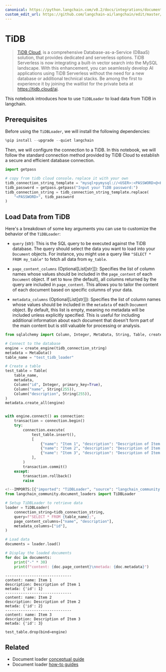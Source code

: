 ```yaml
---
canonical: https://python.langchain.com/v0.2/docs/integrations/document_loaders/tidb/
custom_edit_url: https://github.com/langchain-ai/langchain/edit/master/docs/docs/integrations/document_loaders/tidb.ipynb
---
```


# TiDB

> [TiDB Cloud](https://tidbcloud.com/), is a comprehensive Database-as-a-Service (DBaaS) solution, that provides dedicated and serverless options. TiDB Serverless is now integrating a built-in vector search into the MySQL landscape. With this enhancement, you can seamlessly develop AI applications using TiDB Serverless without the need for a new database or additional technical stacks. Be among the first to experience it by joining the waitlist for the private beta at https://tidb.cloud/ai.

This notebook introduces how to use `TiDBLoader` to load data from TiDB in langchain.

## Prerequisites

Before using the `TiDBLoader`, we will install the following dependencies:


```python
%pip install --upgrade --quiet langchain
```

Then, we will configure the connection to a TiDB. In this notebook, we will follow the standard connection method provided by TiDB Cloud to establish a secure and efficient database connection.


```python
import getpass

# copy from tidb cloud console，replace it with your own
tidb_connection_string_template = "mysql+pymysql://<USER>:<PASSWORD>@<HOST>:4000/<DB>?ssl_ca=/etc/ssl/cert.pem&ssl_verify_cert=true&ssl_verify_identity=true"
tidb_password = getpass.getpass("Input your TiDB password:")
tidb_connection_string = tidb_connection_string_template.replace(
    "<PASSWORD>", tidb_password
)
```

## Load Data from TiDB

Here's a breakdown of some key arguments you can use to customize the behavior of the `TiDBLoader`:

- `query` (str): This is the SQL query to be executed against the TiDB database. The query should select the data you want to load into your `Document` objects. 
    For instance, you might use a query like `"SELECT * FROM my_table"` to fetch all data from `my_table`.

- `page_content_columns` (Optional[List[str]]): Specifies the list of column names whose values should be included in the `page_content` of each `Document` object. 
    If set to `None` (the default), all columns returned by the query are included in `page_content`. This allows you to tailor the content of each document based on specific columns of your data.

- `metadata_columns` (Optional[List[str]]): Specifies the list of column names whose values should be included in the `metadata` of each `Document` object. 
    By default, this list is empty, meaning no metadata will be included unless explicitly specified. This is useful for including additional information about each document that doesn't form part of the main content but is still valuable for processing or analysis.


```python
from sqlalchemy import Column, Integer, MetaData, String, Table, create_engine

# Connect to the database
engine = create_engine(tidb_connection_string)
metadata = MetaData()
table_name = "test_tidb_loader"

# Create a table
test_table = Table(
    table_name,
    metadata,
    Column("id", Integer, primary_key=True),
    Column("name", String(255)),
    Column("description", String(255)),
)
metadata.create_all(engine)


with engine.connect() as connection:
    transaction = connection.begin()
    try:
        connection.execute(
            test_table.insert(),
            [
                {"name": "Item 1", "description": "Description of Item 1"},
                {"name": "Item 2", "description": "Description of Item 2"},
                {"name": "Item 3", "description": "Description of Item 3"},
            ],
        )
        transaction.commit()
    except:
        transaction.rollback()
        raise
```


```python
<!--IMPORTS:[{"imported": "TiDBLoader", "source": "langchain_community.document_loaders", "docs": "https://api.python.langchain.com/en/latest/document_loaders/langchain_community.document_loaders.tidb.TiDBLoader.html", "title": "TiDB"}]-->
from langchain_community.document_loaders import TiDBLoader

# Setup TiDBLoader to retrieve data
loader = TiDBLoader(
    connection_string=tidb_connection_string,
    query=f"SELECT * FROM {table_name};",
    page_content_columns=["name", "description"],
    metadata_columns=["id"],
)

# Load data
documents = loader.load()

# Display the loaded documents
for doc in documents:
    print("-" * 30)
    print(f"content: {doc.page_content}\nmetada: {doc.metadata}")
```
```output
------------------------------
content: name: Item 1
description: Description of Item 1
metada: {'id': 1}
------------------------------
content: name: Item 2
description: Description of Item 2
metada: {'id': 2}
------------------------------
content: name: Item 3
description: Description of Item 3
metada: {'id': 3}
```

```python
test_table.drop(bind=engine)
```


## Related

- Document loader [conceptual guide](/docs/concepts/#document-loaders)
- Document loader [how-to guides](/docs/how_to/#document-loaders)
